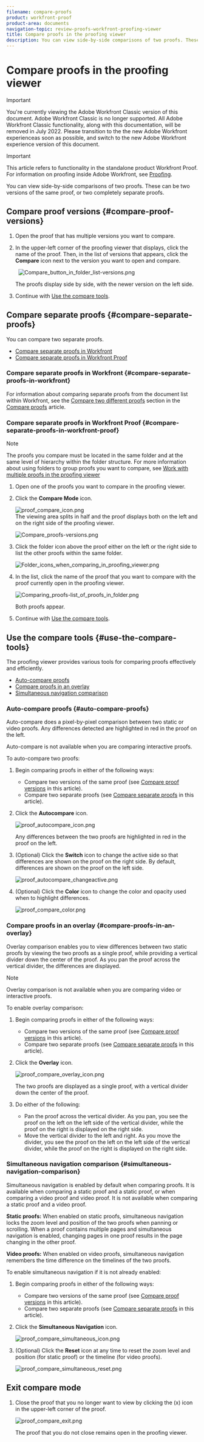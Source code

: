 ```yaml
---
filename: compare-proofs
product: workfront-proof
product-area: documents
navigation-topic: review-proofs-workfront-proofing-viewer
title: Compare proofs in the proofing viewer
description: You can view side-by-side comparisons of two proofs. These can be two versions of the same proof, or two completely separate proofs.
---
```


# Compare proofs in the proofing viewer

>[!IMPORTANT]
>
>You're currently viewing the Adobe Workfront Classic version of this document. Adobe Workfront Classic is no longer supported. All Adobe Workfront Classic functionality, along with this documentation, will be removed in July 2022. Please transition to the the new Adobe Workfront experienceas soon as possible, and switch to the new Adobe Workfront experience version of this document.

>[!IMPORTANT]
>
>This article refers to functionality in the standalone product Workfront Proof. For information on proofing inside Adobe Workfront, see [Proofing](../../../review-and-approve-work/proofing/proofing.md).

You can view side-by-side comparisons of two proofs. These can be two versions of the same proof, or two completely separate proofs.

## Compare proof versions {#compare-proof-versions}

1. Open the proof that has multiple versions you want to compare.
1. In the upper-left corner of the proofing viewer that displays, click the name of the proof. Then, in the list of versions that appears, click the **Compare** icon next to the version you want to open and compare.

   &nbsp; ![Compare_button_in_folder_list-versions.png](assets/compare-button-350x67.png)

   The proofs display side by side, with the newer version on the left side.

   <!--
   <p class="preview" data-mc-conditions="QuicksilverOrClassic.Draft mode">Separate breadcrumbs above each proof allow you to view and go to the work item associated with the proof:</p>
   -->

   <!--
   <p class="preview" data-mc-conditions="QuicksilverOrClassic.Draft mode"> <img src="assets/compare-proofs-breadcrumbs-350x148.jpg" style="width: 350;height: 148;"> </p>
   -->

1. Continue with [Use the compare tools](#use-the-compare-tools).

## Compare separate proofs {#compare-separate-proofs}

You can compare two separate proofs.&nbsp;

* [Compare separate proofs in Workfront](#compare-separate-proofs-in-workfront) 
* [Compare separate proofs in Workfront Proof](#compare-separate-proofs-in-workfront-proof)

### Compare separate proofs in Workfront {#compare-separate-proofs-in-workfront}

For information about comparing separate proofs from the document list within Workfront, see the [Compare two different proofs](../../../review-and-approve-work/proofing/reviewing-proofs-within-workfront/review-a-proof/compare-proofs.md#comparing-two-proofs-from-a-document-list) section in the [Compare proofs](../../../review-and-approve-work/proofing/reviewing-proofs-within-workfront/review-a-proof/compare-proofs.md) article.

### Compare separate proofs in Workfront Proof {#compare-separate-proofs-in-workfront-proof}

>[!NOTE]
>
>The proofs you compare must be located in the same folder and at the same level of hierarchy within the folder structure. For more information about using folders to group proofs you want to compare, see [Work with multiple proofs in the proofing viewer](../../../workfront-proof/wp-work-proofsfiles/review-proofs-wpv/work-with-multiple-proofs.md)&nbsp;

1. Open one of the proofs you want to compare in the proofing viewer.
1. Click the **Compare Mode** icon.

   ![proof_compare_icon.png](assets/proof-compare-icon.png)   
   The viewing area splits in half and the proof displays both on the left and on the right side of the proofing viewer.

   ![Compare_proofs-versions.png](assets/compare-proofs-versions-350x180.png)

1. Click the folder icon above the proof either on the left or the right side to list the other proofs within the same folder.

   ![Folder_icons_when_comparing_in_proofing_viewer.png](assets/folder-icons-when-comparing-in-proofing-viewer-350x121.png)

1. In the list, click the name of the proof that you want to compare with the proof currently open in the proofing viewer.

   ![Comparing_proofs-list_of_proofs_in_folder.png](assets/comparing-proofs-list-of-proofs-in-folder-350x89.png)

   Both proofs appear.

1. Continue with [Use the compare tools](#use-the-compare-tools).

## Use the compare tools {#use-the-compare-tools}

The proofing viewer provides various tools for comparing proofs effectively and efficiently.&nbsp;

* [Auto-compare proofs](#auto-compare-proofs) 
* [Compare proofs in an overlay](#compare-proofs-in-an-overlay) 
* [Simultaneous navigation comparison](#simultaneous-navigation-comparison)

### Auto-compare proofs {#auto-compare-proofs}

Auto-compare does a pixel-by-pixel comparison between two static or video proofs. Any differences detected are highlighted in red in the proof on the left.

Auto-compare is not available when you are comparing interactive proofs.&nbsp;

To auto-compare two proofs:

1. Begin comparing proofs in either of the following ways:

   * Compare two versions of the same proof (see [Compare proof versions](#compare-proof-versions) in this article).
   * Compare two separate proofs (see [Compare separate proofs](#compare-separate-proofs) in this article).

1. Click the **Autocompare** icon.

   ![proof_autocompare_icon.png](assets/proof-autocompare-icon-31x32.png)

   Any differences between the two proofs are highlighted in red in the proof on the left.

1. (Optional) Click the **Switch** icon to change the active side so that differences are shown on the proof on the right side. By default, differences are shown on the proof on the left side.

   ![proof_autocompare_changeactive.png](assets/proof-autocompare-changeactive.png)

1. (Optional) Click the **Color** icon to change the color and opacity used when to highlight differences.

   ![proof_compare_color.png](assets/proof-compare-color.png)

### Compare proofs in an overlay {#compare-proofs-in-an-overlay}

Overlay comparison enables you to view differences between two static proofs by viewing the two proofs as a single proof, while providing a vertical divider down the center of the proof. As you pan the proof across the vertical divider, the differences are displayed.&nbsp;

>[!NOTE]
>
>Overlay comparison is not available when you are comparing video or interactive proofs.&nbsp;

To enable overlay comparison:

1. Begin comparing proofs in either of the following ways:

   * Compare two versions of the same proof (see [Compare proof versions](#compare-proof-versions) in this article).
   * Compare two separate proofs (see [Compare separate proofs](#compare-separate-proofs) in this article).

1. Click the **Overlay** icon.

   ![proof_compare_overlay_icon.png](assets/proof-compare-overlay-icon.png)

   The two proofs are displayed as a single proof, with a vertical divider down the center of the proof.&nbsp;

1. Do either of the following:

   * Pan the proof across the vertical divider. As you pan, you see the proof on the left on the left side of the vertical divider, while the proof on the right is displayed on the right side.&nbsp;
   * Move the vertical divider to the left and right. As you move the divider,&nbsp;you see the proof on the left on the left side of the vertical divider, while the proof on the right is displayed on the right side.&nbsp;

### Simultaneous navigation comparison {#simultaneous-navigation-comparison}

Simultaneous navigation is enabled by default when comparing proofs. It is available when comparing a static proof and a static proof, or when comparing a video proof and video proof. It is not available when comparing a static proof and a video proof.

**Static proofs:** When enabled on static proofs, simultaneous navigation locks the zoom level and position of the two proofs when panning or scrolling. When a proof contains multiple pages and simultaneous navigation is enabled, changing pages in one proof results in the page changing in the other proof.

**Video proofs:** When enabled on video proofs, simultaneous navigation remembers the time difference on the timelines of the two proofs.

To enable simultaneous navigation if it is not already enabled:

1. Begin comparing proofs in either of the following ways:

   * Compare two versions of the same proof (see [Compare proof versions](#compare-proof-versions) in this article).
   * Compare two separate proofs (see [Compare separate proofs](#compare-separate-proofs) in this article).

1. Click the **Simultaneous Navigation** icon.

   ![proof_compare_simultaneous_icon.png](assets/proof-compare-simultaneous-icon.png)

1. (Optional) Click the **Reset** icon at any time to reset the zoom level and position (for static proof) or the timeline (for video proofs).

   ![proof_compare_simultaneous_reset.png](assets/proof-compare-simultaneous-reset.png)

## Exit compare mode

1. Close the proof that you no longer want to view by clicking the (x) icon in the upper-left corner of the proof.

   ![proof_compare_exit.png](assets/proof-compare-exit-350x163.png)

   The proof that you do not close remains open in the proofing viewer.&nbsp;

